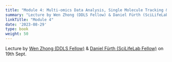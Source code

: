 ```yaml
---
title: "Module 4: Multi-omics Data Analysis, Single Molecule Tracking & Atlas Registration (TBD)"
summary: "Lecture by Wen Zhong (DDLS Fellow) & Daniel Fürth (SciLifeLab Fellow) on 19th Sept."
linkTitle: "Module 4"
date: '2023-08-29'
type: book
weight: 50
---
```


Lecture by [Wen Zhong (DDLS Fellow)](https://www.scilifelab.se/researchers/wen-zhong/) & [Daniel Fürth (SciLifeLab Fellow)](https://www.scilifelab.se/fellows/daniel-furth/) on 19th Sept.
